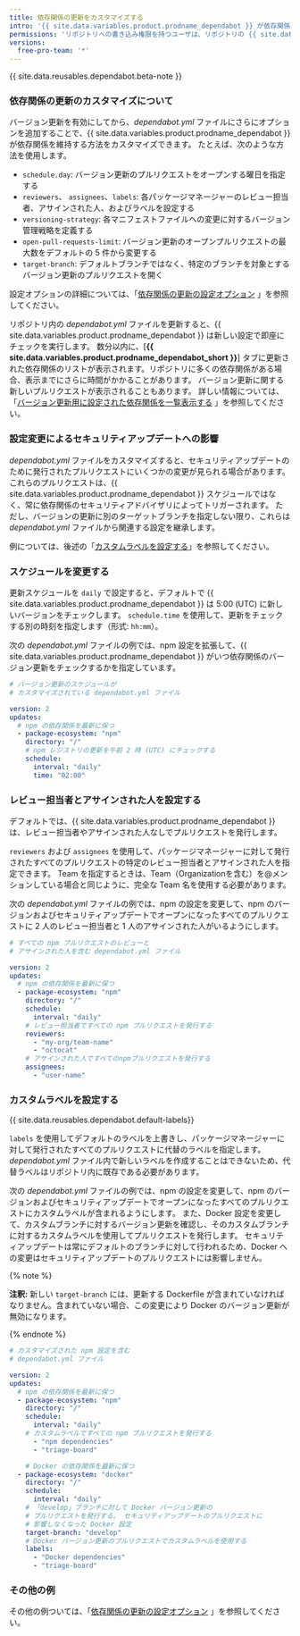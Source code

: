 ```yaml
---
title: 依存関係の更新をカスタマイズする
intro: '{{ site.data.variables.product.prodname_dependabot }} が依存関係を維持する方法をカスタマイズできます。'
permissions: 'リポジトリへの書き込み権限を持つユーザは、リポジトリの {{ site.data.variables.product.prodname_dependabot }} を設定できます。'
versions:
  free-pro-team: '*'
---
```


{{ site.data.reusables.dependabot.beta-note }}

### 依存関係の更新のカスタマイズについて

バージョン更新を有効にしてから、*dependabot.yml* ファイルにさらにオプションを追加することで、{{ site.data.variables.product.prodname_dependabot }} が依存関係を維持する方法をカスタマイズできます。 たとえば、次のような方法を使用します。

- `schedule.day`: バージョン更新のプルリクエストをオープンする曜日を指定する
- `reviewers`、 `assignees`、`labels`: 各パッケージマネージャーのレビュー担当者、アサインされた人、およびラベルを設定する
- `versioning-strategy`: 各マニフェストファイルへの変更に対するバージョン管理戦略を定義する
- `open-pull-requests-limit`: バージョン更新のオープンプルリクエストの最大数をデフォルトの 5 件から変更する
- `target-branch`: デフォルトブランチではなく、特定のブランチを対象とするバージョン更新のプルリクエストを開く

設定オプションの詳細については、「[依存関係の更新の設定オプション](/github/administering-a-repository/configuration-options-for-dependency-updates) 」を参照してください。

リポジトリ内の *dependabot.yml* ファイルを更新すると、{{ site.data.variables.product.prodname_dependabot }} は新しい設定で即座にチェックを実行します。 数分以内に、[**{{ site.data.variables.product.prodname_dependabot_short }}**] タブに更新された依存関係のリストが表示されます。リポジトリに多くの依存関係がある場合、表示までにさらに時間がかかることがあります。 バージョン更新に関する新しいプルリクエストが表示されることもあります。 詳しい情報については、「[バージョン更新用に設定された依存関係を一覧表示する](/github/administering-a-repository/listing-dependencies-configured-for-version-updates) 」を参照してください。

### 設定変更によるセキュリティアップデートへの影響

*dependabot.yml* ファイルをカスタマイズすると、セキュリティアップデートのために発行されたプルリクエストにいくつかの変更が見られる場合があります。 これらのプルリクエストは、{{ site.data.variables.product.prodname_dependabot }} スケジュールではなく、常に依存関係のセキュリティアドバイザリによってトリガーされます。 ただし、バージョンの更新に別のターゲットブランチを指定しない限り、これらは *dependabot.yml* ファイルから関連する設定を継承します。

例については、後述の「[カスタムラベルを設定する](#setting-custom-labels)」を参照してください。

### スケジュールを変更する

更新スケジュールを `daily` で設定すると、デフォルトで {{ site.data.variables.product.prodname_dependabot }} は 5:00 (UTC) に新しいバージョンをチェックします。 `schedule.time` を使用して、更新をチェックする別の時刻を指定します（形式: `hh:mm`）。

次の *dependabot.yml* ファイルの例では、npm 設定を拡張して、{{ site.data.variables.product.prodname_dependabot }} がいつ依存関係のバージョン更新をチェックするかを指定しています。

```yaml
# バージョン更新のスケジュールが
# カスタマイズされている dependabot.yml ファイル

version: 2
updates:
  # npm の依存関係を最新に保つ
  - package-ecosystem: "npm"
    directory: "/"
    # npm レジストリの更新を午前 2 時 (UTC) にチェックする
    schedule:
      interval: "daily"
      time: "02:00"
```

### レビュー担当者とアサインされた人を設定する

デフォルトでは、{{ site.data.variables.product.prodname_dependabot }} は、レビュー担当者やアサインされた人なしでプルリクエストを発行します。

`reviewers` および `assignees` を使用して、パッケージマネージャーに対して発行されたすべてのプルリクエストの特定のレビュー担当者とアサインされた人を指定できます。 Team を指定するときは、Team（Organizationを含む）を@メンションしている場合と同じように、完全な Team 名を使用する必要があります。

次の *dependabot.yml* ファイルの例では、npm の設定を変更して、npm のバージョンおよびセキュリティアップデートでオープンになったすべてのプルリクエストに 2 人のレビュー担当者と 1 人のアサインされた人がいるようにします。

```yaml
# すべての npm プルリクエストのレビューと
# アサインされた人を含む dependabot.yml ファイル

version: 2
updates:
  # npm の依存関係を最新に保つ
  - package-ecosystem: "npm"
    directory: "/"
    schedule:
      interval: "daily"
    # レビュー担当者ですべての npm プルリクエストを発行する
    reviewers:
      - "my-org/team-name"
      - "octocat"
    # アサインされた人ですべてのnpmプルリクエストを発行する
    assignees:
      - "user-name"
```

### カスタムラベルを設定する

{{ site.data.reusables.dependabot.default-labels}}

`labels` を使用してデフォルトのラベルを上書きし、パッケージマネージャーに対して発行されたすべてのプルリクエストに代替のラベルを指定します。 *dependabot.yml* ファイル内で新しいラベルを作成することはできないため、代替ラベルはリポジトリ内に既存である必要があります。

次の *dependabot.yml* ファイルの例では、npm の設定を変更して、npm のバージョンおよびセキュリティアップデートでオープンになったすべてのプルリクエストにカスタムラベルが含まれるようにします。 また、Docker 設定を変更して、カスタムブランチに対するバージョン更新を確認し、そのカスタムブランチに対するカスタムラベルを使用してプルリクエストを発行します。 セキュリティアップデートは常にデフォルトのブランチに対して行われるため、Docker への変更はセキュリティアップデートのプルリクエストには影響しません。

{% note %}

**注釈:** 新しい `target-branch` には、更新する Dockerfile が含まれていなければなりません。含まれていない場合、この変更により Docker のバージョン更新が無効になります。

{% endnote %}

```yaml
# カスタマイズされた npm 設定を含む
# dependabot.yml ファイル

version: 2
updates:
  # npm の依存関係を最新に保つ
  - package-ecosystem: "npm"
    directory: "/"
    schedule:
      interval: "daily"
    # カスタムラベルですべての npm プルリクエストを発行する
      - "npm dependencies"
      - "triage-board"

    # Docker の依存関係を最新に保つ
  - package-ecosystem: "docker"
    directory: "/"
    schedule:
      interval: "daily"
    # 「develop」ブランチに対して Docker バージョン更新の
    # プルリクエストを発行する。 セキュリティアップデートのプルリクエストに
    # 影響しなくなった Docker 設定
    target-branch: "develop"
    # Docker バージョン更新のプルリクエストでカスタムラベルを使用する
    labels:
      - "Docker dependencies"
      - "triage-board"
```

### その他の例

その他の例ついては、「[依存関係の更新の設定オプション](/github/administering-a-repository/configuration-options-for-dependency-updates) 」を参照してください。
